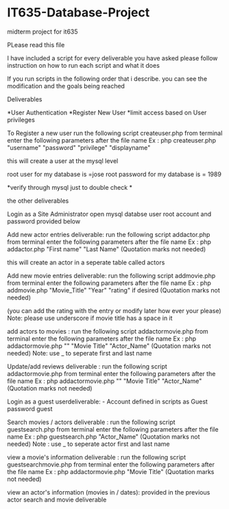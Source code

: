 # IT635-Database-Project
midterm project for it635 

PLease read this file 

I have included a script for every deliverable you have asked please follow instruction on how to run each script and what it does



If you run scripts in the following order that i describe. you can see the modification and the goals being reached 

Deliverables 

*User Authentication 
*Register New User
*limit access based on User privileges

To Register a new user run the following script createuser.php from terminal enter the following parameters after the file name 
Ex : php createuser.php "username" "password" "privilege" "displayname" 

this will create a user at the mysql level 

root user for my database is =jose 
root password for my database is = 1989

*verify through mysql just to double check *

the other deliverables 


Login as a Site Administrator
open mysql databse user root account and password provided below 



Add new actor entries deliverable: run the following script addactor.php from terminal enter the following parameters after the file name 
Ex : php addactor.php "First name" "Last Name"  (Quotation marks not needed)

this will create an actor in a seperate table called actors 


Add new movie entries deliverable:  run the following script addmovie.php from terminal enter the following parameters after the file name 
Ex : php addmovie.php "Movie_Title" "Year"  "rating" if desired (Quotation marks not needed) 

(you can add the rating with the entry or modify later how ever your please)
Note: please use underscore if movie title has a space in it 


add actors to movies :  run the following script addactormovie.php from terminal enter the following parameters after the file name 
Ex : php addactormovie.php "" "Movie Title"  "Actor_Name"   (Quotation marks not needed) 
Note: use _ to seperate first and last name

Update/add reviews deliverable :
run the following script addactormovie.php from terminal enter the following parameters after the file name 
Ex : php addactormovie.php "" "Movie Title"  "Actor_Name"   (Quotation marks not needed) 

Login as a guest userdeliverable: - Account defined in scripts as Guest password guest

Search movies / actors deliverable : run the following script guestsearch.php from terminal enter the following parameters after the file name 
Ex : php guestsearch.php "Actor_Name"   (Quotation marks not needed) 
Note : use _ to seperate actor first and last name

view a movie's information deliverable : run the following script guestsearchmovie.php from terminal enter the following parameters after the file name 
Ex : php addactormovie.php "Movie Title"  (Quotation marks not needed) 

view an actor's information (movies in / dates): provided in the previous actor search and movie deliverable 

